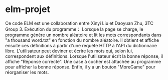# elm-projet
Ce code ELM est une collaboration entre Xinyi Liu et Daoyuan Zhu, 3TC Group 3.
Exécution du programme：
Lorsque la page se charge, le programme génère un nombre aléatoire et lit les mots correspondants dans "a thousand word.txt" en fonction du nombre aléatoire. Il obtient et affiche ensuite ces définitions à partir d'une requête HTTP à l'API du dictionnaire libre. L'utilisateur peut deviner et écrire les mots qui, selon lui, correspondent aux définitions. Lorsque l'utilisateur écrit la bonne réponse, il affiche "Réponse correcte". Une case à cocher est attachée au programme pour afficher la bonne réponse. Enfin, il y a un bouton "MoreGame" pour réorganiser les mots.
